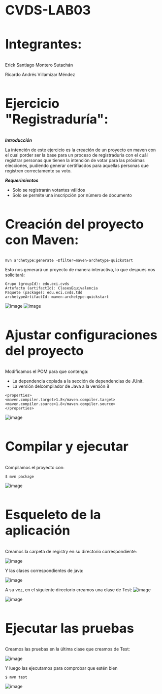 <h1 style="font-size: 3em;">CVDS-LAB03</h1>

<h2 style="font-size: 3em;">Integrantes:</h2>

Erick Santiago Montero Sutachán

Ricardo Andrés Villamizar Méndez

<h2 style="font-size: 3em;">Ejercicio "Registraduría":</h2>

***Introducción***

La intención de este ejercicio es la creación de un proyecto en maven con el cual porder ser la base para un proceso de
registraduría con el cuál registrar personas que tienen la intención de votar para las próximas elecciones, pudiendo
generar certifiacdos para aquellas personas que registren correctamente su voto.

***Requerimientos***
- Solo se registrarán votantes válidos
- Solo se permite una inscripción por número de documento

<h2 style="font-size: 3em;">Creación del proyecto con Maven:</h2>

```{bash}
mvn archetype:generate -Dfilter=maven-archetype-quickstart
```

Esto nos generará un proyecto de manera interactiva, lo que después nos solicitará:

```{bash}
Grupo (groupId): edu.eci.cvds
Artefacto (artifactId): ClasesEquivalencia
Paquete (package): edu.eci.cvds.tdd
archetypeArtifactId: maven-archetype-quickstart
```
![image](https://github.com/RichiVilla/LAB03---CVDS/assets/124943246/d50ba9bb-6f4b-425d-af1f-54f5d40ba69b)
![image](https://github.com/RichiVilla/LAB03---CVDS/assets/124943246/e6c5b0d2-a4d7-4021-a00a-a964b1c65111)

<h2 style="font-size: 3em;">Ajustar configuraciones del proyecto</h2>

Modificamos el POM para que contenga:
- La dependencia copiada a la sección de dependencias de JUnit.
- La versión delcompilador de Java a la versión 8

```{bash}
<properties>
<maven.compiler.target>1.8</maven.compiler.target>
<maven.compiler.source>1.8</maven.compiler.source>
</properties>
```
![image](https://github.com/RichiVilla/LAB03---CVDS/assets/124943246/f5e5fa3a-7134-4f16-b0e7-b3e32a2551f0)

<h2 style="font-size: 3em;">Compilar y ejecutar</h2>
 
Compilamos el proyecto con: 

```{bash}
$ mvn package
```
![image](https://github.com/RichiVilla/LAB03---CVDS/assets/124943246/516ddd94-fa5f-45ad-8cb7-17cbb1c87dfd)

<h2 style="font-size: 3em;">Esqueleto de la aplicación</h2>

Creamos la carpeta de registry en su directorio correspondiente:

![image](https://github.com/RichiVilla/LAB03---CVDS/assets/124943246/60b89dea-dca4-410f-bdaa-86c258cc8e3a)

Y las clases correspondientes de java:

![image](https://github.com/RichiVilla/LAB03---CVDS/assets/124943246/17d8ce32-3e2b-479c-b606-810782076f89)

A su vez, en el siguiente directorio creamos una clase de Test:
![image](https://github.com/RichiVilla/LAB03---CVDS/assets/124943246/0389a072-081e-4d9c-95bf-d165997d58c7)

![image](https://github.com/RichiVilla/LAB03---CVDS/assets/124943246/797316ca-83c3-4aad-9713-790dfc20971e)

<h2 style="font-size: 3em;">Ejecutar las pruebas</h2>
Creamos las pruebas en la última clase que creamos de Test:

![image](https://github.com/RichiVilla/LAB03---CVDS/assets/124943246/8c89b754-0f51-49ff-aa87-d3bced8d436c)

Y luego las ejecutamos para comprobar que estén bien

```{bash}
$ mvn test
```
![image](https://github.com/RichiVilla/LAB03---CVDS/assets/124943246/75196522-b3a9-4cd5-a74d-d06a6fef1382)
